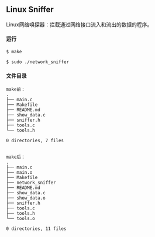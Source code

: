 ## Linux Sniffer  
Linux网络嗅探器：拦截通过网络接口流入和流出的数据的程序。  
#### 运行  
```
$ make

$ sudo ./network_sniffer
```
#### 文件目录  
```
make前：
.
├── main.c
├── Makefile
├── README.md
├── show_data.c
├── sniffer.h
├── tools.c
└── tools.h

0 directories, 7 files


make后：
.
├── main.c
├── main.o
├── Makefile
├── network_sniffer
├── README.md
├── show_data.c
├── show_data.o
├── sniffer.h
├── tools.c
├── tools.h
└── tools.o

0 directories, 11 files
```